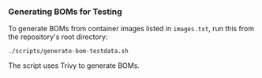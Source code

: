 ### Generating BOMs for Testing

To generate BOMs from container images listed in `images.txt`, run this from the repository's root directory:

```shell
./scripts/generate-bom-testdata.sh
```

The script uses Trivy to generate BOMs.
